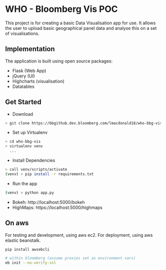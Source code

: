 # WHO - Bloomberg Vis POC

This project is for creating a basic Data Visualisation app for use. It allows the user to upload basic geographical panel data and analyse this on a set of visualisations.

## Implementation

The application is built using open source packages:
 - Flask (Web App)
 - jQuery (UI)
 - Highcharts (visualisation)
 - Datatables

## Get Started
 
- Download
```bash
> git clone https://bbgithub.dev.bloomberg.com/lmacdonald18/who-bbg-vis
```
 - Set up Virtualenv
```bash
> cd who-bbg-vis
> virtualenv venv
  ...
```
 - Install Dependencies
```bash
> call venv/scripts/activate
(venv) > pip install -r requirements.txt
```
- Run the app
```bash
(venv) > python app.py 
```
- Bokeh: http://localhost:5000/bokeh
- HighMaps: https://localhost:5000/highmaps

## On aws
For testing and development, using aws ec2. 
For deployment, using aws elastic beanstalk.

```bash
pip install awsebcli

# within bloomberg (assume proxies set as environment vars)
eb init --no-verify-ssl
```



